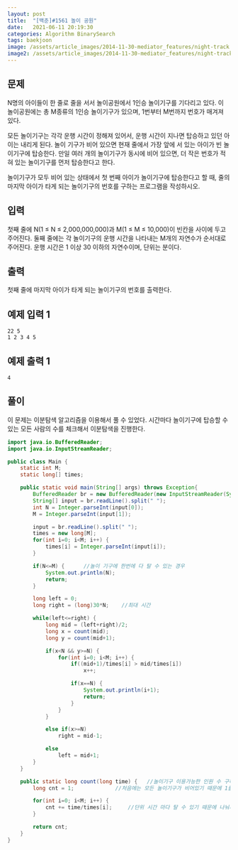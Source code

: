 ```yaml
---
layout: post
title:  "[백준]#1561 놀이 공원"
date:   2021-06-11 20:19:30
categories: Algorithm BinarySearch
tags: baekjoon
image: /assets/article_images/2014-11-30-mediator_features/night-track.JPG
image2: /assets/article_images/2014-11-30-mediator_features/night-track-mobile.JPG
---
```


문제
--------------------

N명의 아이들이 한 줄로 줄을 서서 놀이공원에서 1인승 놀이기구를 기다리고 있다. 이 놀이공원에는 총 M종류의 1인승 놀이기구가 있으며, 1번부터 M번까지 번호가 매겨져 있다.

모든 놀이기구는 각각 운행 시간이 정해져 있어서, 운행 시간이 지나면 탑승하고 있던 아이는 내리게 된다. 놀이 기구가 비어 있으면 현재 줄에서 가장 앞에 서 있는 아이가 빈 놀이기구에 탑승한다. 만일 여러 개의 놀이기구가 동시에 비어 있으면, 더 작은 번호가 적혀 있는 놀이기구를 먼저 탑승한다고 한다.

놀이기구가 모두 비어 있는 상태에서 첫 번째 아이가 놀이기구에 탑승한다고 할 때, 줄의 마지막 아이가 타게 되는 놀이기구의 번호를 구하는 프로그램을 작성하시오.

입력
---------------------------

첫째 줄에 N(1 ≤ N ≤ 2,000,000,000)과 M(1 ≤ M ≤ 10,000)이 빈칸을 사이에 두고 주어진다. 둘째 줄에는 각 놀이기구의 운행 시간을 나타내는 M개의 자연수가 순서대로 주어진다. 운행 시간은 1 이상 30 이하의 자연수이며, 단위는 분이다.

출력
----------------

첫째 줄에 마지막 아이가 타게 되는 놀이기구의 번호를 출력한다.

예제 입력 1 
----------------------

```
22 5
1 2 3 4 5
```

예제 출력 1 
------------------------

```
4
```

풀이
--------------------------

이 문제는 이분탐색 알고리즘을 이용해서 풀 수 있었다. 시간마다 놀이기구에 탑승할 수 있는 모든 사람의 수를 체크해서 이분탐색을 진행한다.

```java
import java.io.BufferedReader;
import java.io.InputStreamReader;

public class Main {
    static int M;
    static long[] times;

    public static void main(String[] args) throws Exception{
        BufferedReader br = new BufferedReader(new InputStreamReader(System.in));
        String[] input = br.readLine().split(" ");
        int N = Integer.parseInt(input[0]);
        M = Integer.parseInt(input[1]);

        input = br.readLine().split(" ");
        times = new long[M];
        for(int i=0; i<M; i++) {
            times[i] = Integer.parseInt(input[i]);
        }

        if(N<=M) {      //놀이 기구에 한번에 다 탈 수 있는 경우
            System.out.println(N);
            return;
        }

        long left = 0;
        long right = (long)30*N;    //최대 시간

        while(left<=right) {
            long mid = (left+right)/2;
            long x = count(mid);
            long y = count(mid+1);

            if(x<N && y>=N) {      
                for(int i=0; i<M; i++) {
                    if((mid+1)/times[i] > mid/times[i])
                        x++;

                    if(x==N) {
                        System.out.println(i+1);
                        return;
                    }
                }
            }

            else if(x>=N)
                right = mid-1;

            else
                left = mid+1;
        }
    }

    public static long count(long time) {   //놀이기구 이용가능한 인원 수 구하는 메소드
        long cnt = 1;             //처음에는 모든 놀이기구가 비어있기 때문에 1를 더해줌

        for(int i=0; i<M; i++) {
            cnt += time/times[i];     //단위 시간 마다 탈 수 있기 때문에 나눠서 놀이기구에 승객이 탈 수 있는 횟수를 구한다.
        }

        return cnt;
    }
}
```
